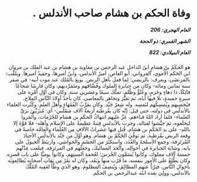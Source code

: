 <h1 dir="rtl">وفاة الحكم بن هشام صاحب الأندلس .</h1>

<h5 dir="rtl">العام الهجري:  206

الشهر القمري: ذو الحجة

العام الميلادي: 822</h5>

<p dir="rtl">هو الحكَمُ بنُ هشامٍ ابنُ الداخل عبد الرحمن بن معاوية بن هشام بن عبد الملك بن مروان ابن الحَكَم الأُموي، المرواني، أبو العاصِ، أميرُ الأندلس، وابنُ أميرِها، وحفيدُ أميرها. ويلقَّب: بالمرتضَى، ويعرف: بالربضي؛ لِما فعلَ بأهلِ الربض. بويعَ بالمُلك عند موت أبيه- في صفر سنة ثمانين ومائة- وكان من جبابرةِ الملوك وفُسَّاقهم ومتَمَرِّديهم، وكان فارسًا شجاعًا فاتِكًا، ذا دهاءٍ وحَزمٍ، وعُتُوٍّ وظُلمٍ، تملَّكَ سبعًا وعشرين سنة. وكان في أوَّلِ أمْرِه على سيرةٍ حميدةٍ، تلا فيها أباه، ثم تغيَّرَ وتجاهر بالمعاصي. كان يأخذُ أولادَ النَّاسِ المِلاح، فيُخصيهم ويُمسِكُهم لنَفسِه. وله شِعرٌ جَيِّد. وكان يقرِّبُ الفُقَهاء وأهلَ العلمِ. وكَثُرت العلماء بالأندلُسِ في دولته، حتى قيل: إنَّه كان بقُرطبة أربعةُ آلاف متقَلِّس- أي: مُتزَيِّينَ بزيِّ العلماء- فلما أراد اللهُ فناءهم، عَزَّ عليهم انتهاكُ الحكَمِ بن هشام للحُرُمات، وأْتَمَروا ليخلَعوه، ثم جيَّشوا لقتاله، وجرت بالأندلسِ فِتنةٌ عظيمةٌ على الإسلام وأهله- فلا قوَّةَ إلا باللهِ- على يدِ الحَكَمِ بن هشام، قُتل فيها عشراتُ الآلافِ مِن العُلَماء والعامَّة خاصةً في وقعة الربض بقُرطبة، ثم توفِّيَ الحَكَمُ بن هشام. وهو أوَّلُ من جَنَّد بالأندلُسِ الأجنادَ المُرتَزِقة، وجمع الأسلحةَ والعُدَد، واستكثَرَ من الحشَمِ والحواشي، وارتبَطَ الخيولَ على بابه، وشابَهَ الجبابرةَ في أحوالِه، واتَّخذ المماليكَ، وجعَلَهم في المرتَزِقة، فبلغت عِدَّتُهم خمسةَ آلاف مملوك، وكانوا يُسَمَّون الخُرسَ؛ لعُجمةِ ألسنتِهم، وكانوا يوميًّا على باب قَصرِه. وكان يطَّلِعُ على الأمور بنفسه، ما قَرُب منها وبَعُد، وكان له نفَرٌ مِن ثقاتِ أصحابِه يُطالِعونَه بأحوالِ النَّاس، فيرُدُّ عنهم المظالِمَ، ويُنصِفُ المظلومَ، وهو الذي وطَّأَ لعَقِبه المُلْكَ بالأندلس، وولِيَ بعده ابنُه عبدالرحمن بن الحكَم.</p></br>
